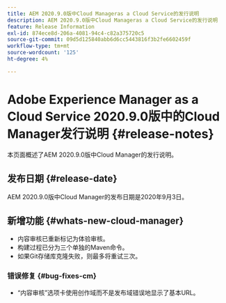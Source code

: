 ```yaml
---
title: AEM 2020.9.0版中Cloud Manageras a Cloud Service的发行说明
description: AEM 2020.9.0版中Cloud Manageras a Cloud Service的发行说明
feature: Release Information
exl-id: 874ece8d-206a-4081-94c4-c82a375720c5
source-git-commit: 09d5d125840abb6d6cc5443816f3b2fe6602459f
workflow-type: tm+mt
source-wordcount: '125'
ht-degree: 4%

---
```


# Adobe Experience Manager as a Cloud Service 2020.9.0版中的Cloud Manager发行说明 {#release-notes}

本页面概述了AEM 2020.9.0版中Cloud Manager的发行说明。

## 发布日期 {#release-date}

AEM 2020.9.0版中Cloud Manager的发布日期是2020年9月3日。

## 新增功能 {#whats-new-cloud-manager}

* 内容审核已重新标记为体验审核。
* 构建过程已分为三个单独的Maven命令。
* 如果Git存储库克隆失败，则最多将重试三次。

### 错误修复 {#bug-fixes-cm}

* “内容审核”选项卡使用创作域而不是发布域错误地显示了基本URL。
